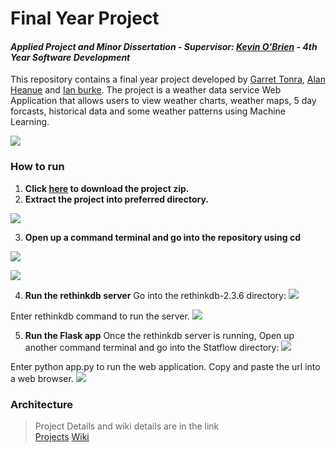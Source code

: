 # Final Year Project
#### *Applied Project and Minor Dissertation - Supervisor: [Kevin O'Brien]() - 4th Year Software Development*
This repository contains a final year project developed by [Garret Tonra](https://github.com/gtonra89), [Alan Heanue](https://github.com/heanuea) and [Ian burke](https://github.com/ianburkeixiv). The project is a weather data service Web Application that allows users to view weather charts, weather maps, 5 day forcasts, historical data and some weather patterns using Machine Learning. 

![](https://user-images.githubusercontent.com/22341150/32137635-9c4ee4f6-bc1b-11e7-92ac-1b0d92714ee9.png)


### How to run
1. **Click [here](https://github.com/gtonra89/Final-Year-Project-4th-Year/archive/master.zip) to download the project zip.**
2. **Extract the project into preferred directory.**

![](https://user-images.githubusercontent.com/22341150/38942771-9f39d048-4327-11e8-829e-496cc89d7c0e.gif)

3. **Open up a command terminal and go into the repository using cd**

![](https://user-images.githubusercontent.com/22341150/38942939-0efd1b4c-4328-11e8-9ebe-0cfd7cdfba72.PNG)

![](https://user-images.githubusercontent.com/22341150/38942940-0f1d4fc0-4328-11e8-944f-ab50de3ed378.PNG)

4. **Run the rethinkdb server**
Go into the rethinkdb-2.3.6 directory:
![](https://user-images.githubusercontent.com/22341150/38942942-0f3eada0-4328-11e8-8c6f-0cc70adc5588.PNG)

Enter rethinkdb command to run the server.
![](https://user-images.githubusercontent.com/22341150/38948671-1993873e-4338-11e8-90fd-5d78337ba831.PNG)

5. **Run the Flask app**
Once the rethinkdb server is running, Open up another command terminal and go into the Statflow directory:
![](https://user-images.githubusercontent.com/22341150/38948672-19af991a-4338-11e8-9e91-93e326d44d29.PNG)

Enter python app.py to run the web application. Copy and paste the url into a web browser.
![](https://user-images.githubusercontent.com/22341150/38948670-1972c2b0-4338-11e8-9913-bafedd4f3c85.PNG)


### Architecture



> Project Details and wiki details are in the link    
> [Projects](https://github.com/gtonra89/Final-Year-Project-4th-Year/projects/1)
> [Wiki](https://github.com/gtonra89/Final-Year-Project-4th-Year/wiki)
